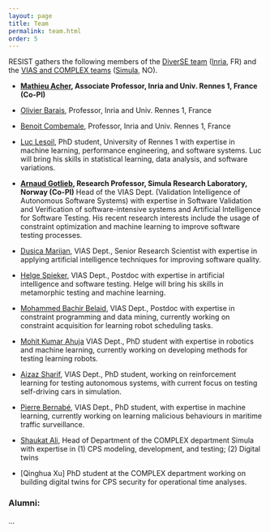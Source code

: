 ```yaml
---
layout: page
title: Team
permalink: team.html
order: 5
---
```


RESIST gathers the following members of the [DiverSE team](http://diverse.irisa.fr/) ([Inria](https://www.inria.fr/), FR) and 
the [VIAS and COMPLEX teams](https://www.simula.no/research/software-engineering) ([Simula](https://www.simula.no), NO).

* **[Mathieu Acher](https://www.mathieuacher.com/), Associate Professor, Inria and Univ. Rennes 1, France (Co-PI)**
* [Olivier Barais](https://olivier.barais.fr), Professor, Inria and Univ. Rennes 1, France
* [Benoit Combemale](https://www.irit.fr/~Benoit.Combemale/), Professor, Inria and Univ. Rennes 1, France
* [Luc Lesoil](https://www.linkedin.com/in/luc-lesoil-ensai/), PhD student, University of Rennes 1 with expertise in machine learning, performance engineering, and
software systems. Luc will bring his skills in statistical learning, data analysis, and software variations.

* **[Arnaud Gotlieb](https://www.simula.no/people/arnaud), Research Professor, Simula Research Laboratory, Norway (Co-PI)**
Head of the VIAS Dept. (Validation Intelligence of Autonomous Software Systems) with expertise in Software Validation and Verification of software-intensive systems and Artificial Intelligence for Software Testing. His recent research interests include the usage of constraint optimization and machine learning to improve software testing processes.
* [Dusica Marijan](https://www.simula.no/people/dusica), VIAS Dept., Senior Research Scientist with expertise in applying artificial intelligence techniques for improving software quality.
* [Helge Spieker](https://www.simula.no/people/helge), VIAS Dept., Postdoc with expertise in artificial intelligence and software testing. Helge will bring his skills in metamorphic testing and machine learning.
* [Mohammed Bachir Belaid](https://www.simula.no/people/bachir), VIAS Dept., Postdoc with expertise in constraint programming and data mining, currently working on constraint acquisition for learning robot scheduling tasks. 
* [Mohit Kumar Ahuja](https://www.simula.no/people/mohit) VIAS Dept., PhD student with expertise in robotics and machine learning, currently working on developing methods for testing learning robots.
* [Aizaz Sharif](https://www.simula.no/people/aizaz), VIAS Dept., PhD student, working on reinforcement learning for testing autonomous systems, with current focus on testing self-driving cars in simulation. 
* [Pierre Bernabé](https://www.simula.no/people/pierbernabe), VIAS Dept., PhD student, with expertise in machine learning, currently working on learning malicious behaviours in maritime traffic surveillance.
* [Shaukat Ali](https://www.simula.no/people/shaukat), Head of Department of the COMPLEX department Simula with expertise in (1) CPS modeling, development, and testing; (2) Digital twins  
* [Qinghua Xu] PhD student at the COMPLEX department working on building digital twins for CPS security for operational time analyses.  


### Alumni:

...
